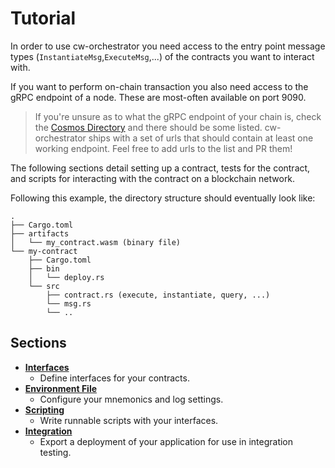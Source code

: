 # Tutorial

In order to use cw-orchestrator you need access to the entry point message types (`InstantiateMsg`,`ExecuteMsg`,...) of the contracts you want to interact with.

If you want to perform on-chain transaction you also need access to the gRPC endpoint of a node. These are most-often available on port 9090.

> If you're unsure as to what the gRPC endpoint of your chain is, check the [Cosmos Directory](https://cosmos.directory) and there should be some listed. cw-orchestrator ships with a set of urls that should contain at least one working endpoint. Feel free to add urls to the list and PR them!

The following sections detail setting up a contract, tests for the contract, and scripts for interacting with the contract on a blockchain network.

Following this example, the directory structure should eventually look like:

```path
.
├── Cargo.toml
├── artifacts
│   └── my_contract.wasm (binary file)
└── my-contract
    ├── Cargo.toml
    ├── bin
    │   └── deploy.rs
    └── src
        ├── contract.rs (execute, instantiate, query, ...)
        └── msg.rs
        └── ..

```

## Sections

- **[Interfaces](./interfaces.md)**
  - Define interfaces for your contracts.
- **[Environment File](./env-variable.md)**
  - Configure your mnemonics and log settings.
- **[Scripting](./scripting.md)**
  - Write runnable scripts with your interfaces.
- **[Integration](./integration.md)**
  - Export a deployment of your application for use in integration testing.
